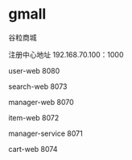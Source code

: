 # gmall
谷粒商城

注册中心地址 192.168.70.100：1000

user-web 8080

search-web 8073

manager-web 8070

item-web 8072

manager-service 8071

cart-web 8074
